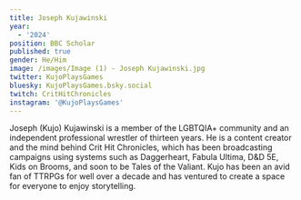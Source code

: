 ```yaml
---
title: Joseph Kujawinski
year:
  - '2024'
position: BBC Scholar
published: true
gender: He/Him
image: /images/Image (1) - Joseph Kujawinski.jpg
twitter: KujoPlaysGames
bluesky: KujoPlaysGames.bsky.social
twitch: CritHitChronicles
instagram: '@KujoPlaysGames'
---
```


Joseph (Kujo) Kujawinski is a member of the LGBTQIA+ community and an independent professional wrestler of thirteen years. He is a content creator and the mind behind Crit Hit Chronicles, which has been broadcasting campaigns using systems such as Daggerheart, Fabula Ultima, D\&D 5E, Kids on Brooms, and soon to be Tales of the Valiant. Kujo has been an avid fan of TTRPGs for well over a decade and has ventured to create a space for everyone to enjoy storytelling.
